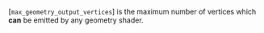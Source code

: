 [`max_geometry_output_vertices`] is
the maximum number of vertices which  **can**  be emitted by any geometry
shader.